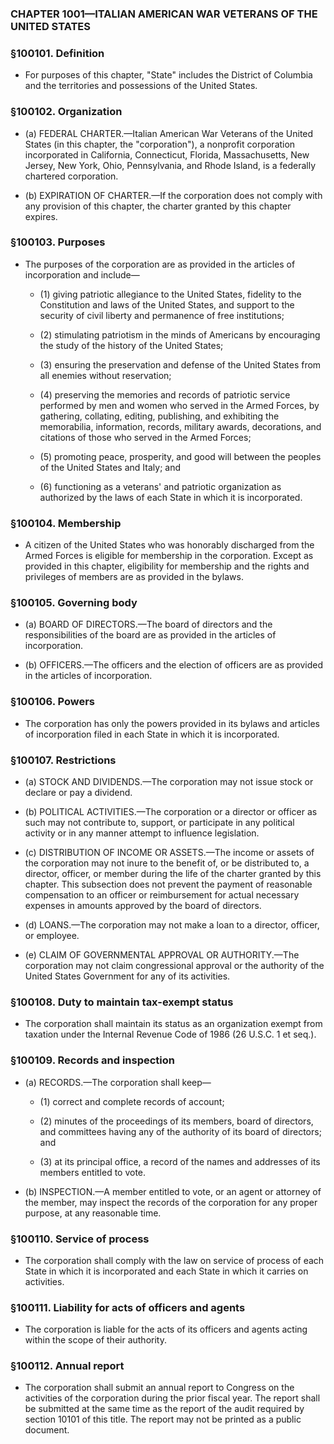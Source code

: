 ### **CHAPTER 1001—ITALIAN AMERICAN WAR VETERANS OF THE UNITED STATES**

### §100101. Definition
* For purposes of this chapter, "State" includes the District of Columbia and the territories and possessions of the United States.

### §100102. Organization
* (a) FEDERAL CHARTER.—Italian American War Veterans of the United States (in this chapter, the "corporation"), a nonprofit corporation incorporated in California, Connecticut, Florida, Massachusetts, New Jersey, New York, Ohio, Pennsylvania, and Rhode Island, is a federally chartered corporation.

* (b) EXPIRATION OF CHARTER.—If the corporation does not comply with any provision of this chapter, the charter granted by this chapter expires.

### §100103. Purposes
* The purposes of the corporation are as provided in the articles of incorporation and include—

  * (1) giving patriotic allegiance to the United States, fidelity to the Constitution and laws of the United States, and support to the security of civil liberty and permanence of free institutions;

  * (2) stimulating patriotism in the minds of Americans by encouraging the study of the history of the United States;

  * (3) ensuring the preservation and defense of the United States from all enemies without reservation;

  * (4) preserving the memories and records of patriotic service performed by men and women who served in the Armed Forces, by gathering, collating, editing, publishing, and exhibiting the memorabilia, information, records, military awards, decorations, and citations of those who served in the Armed Forces;

  * (5) promoting peace, prosperity, and good will between the peoples of the United States and Italy; and

  * (6) functioning as a veterans' and patriotic organization as authorized by the laws of each State in which it is incorporated.

### §100104. Membership
* A citizen of the United States who was honorably discharged from the Armed Forces is eligible for membership in the corporation. Except as provided in this chapter, eligibility for membership and the rights and privileges of members are as provided in the bylaws.

### §100105. Governing body
* (a) BOARD OF DIRECTORS.—The board of directors and the responsibilities of the board are as provided in the articles of incorporation.

* (b) OFFICERS.—The officers and the election of officers are as provided in the articles of incorporation.

### §100106. Powers
* The corporation has only the powers provided in its bylaws and articles of incorporation filed in each State in which it is incorporated.

### §100107. Restrictions
* (a) STOCK AND DIVIDENDS.—The corporation may not issue stock or declare or pay a dividend.

* (b) POLITICAL ACTIVITIES.—The corporation or a director or officer as such may not contribute to, support, or participate in any political activity or in any manner attempt to influence legislation.

* (c) DISTRIBUTION OF INCOME OR ASSETS.—The income or assets of the corporation may not inure to the benefit of, or be distributed to, a director, officer, or member during the life of the charter granted by this chapter. This subsection does not prevent the payment of reasonable compensation to an officer or reimbursement for actual necessary expenses in amounts approved by the board of directors.

* (d) LOANS.—The corporation may not make a loan to a director, officer, or employee.

* (e) CLAIM OF GOVERNMENTAL APPROVAL OR AUTHORITY.—The corporation may not claim congressional approval or the authority of the United States Government for any of its activities.

### §100108. Duty to maintain tax-exempt status
* The corporation shall maintain its status as an organization exempt from taxation under the Internal Revenue Code of 1986 (26 U.S.C. 1 et seq.).

### §100109. Records and inspection
* (a) RECORDS.—The corporation shall keep—

  * (1) correct and complete records of account;

  * (2) minutes of the proceedings of its members, board of directors, and committees having any of the authority of its board of directors; and

  * (3) at its principal office, a record of the names and addresses of its members entitled to vote.


* (b) INSPECTION.—A member entitled to vote, or an agent or attorney of the member, may inspect the records of the corporation for any proper purpose, at any reasonable time.

### §100110. Service of process
* The corporation shall comply with the law on service of process of each State in which it is incorporated and each State in which it carries on activities.

### §100111. Liability for acts of officers and agents
* The corporation is liable for the acts of its officers and agents acting within the scope of their authority.

### §100112. Annual report
* The corporation shall submit an annual report to Congress on the activities of the corporation during the prior fiscal year. The report shall be submitted at the same time as the report of the audit required by section 10101 of this title. The report may not be printed as a public document.
